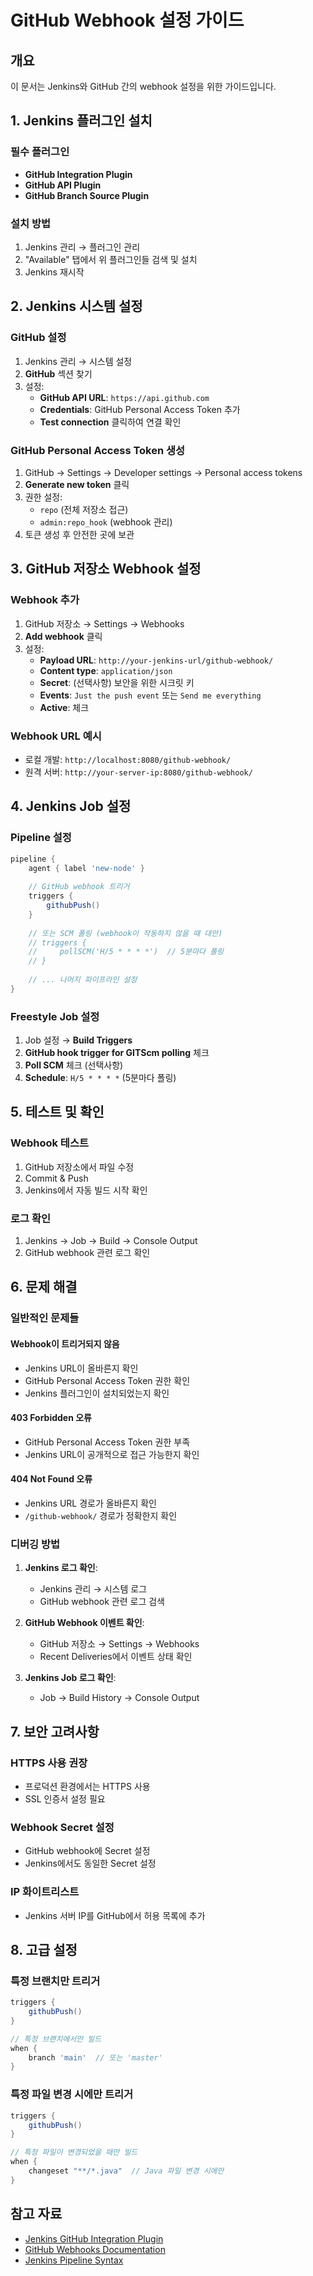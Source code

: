# GitHub Webhook 설정 가이드

## 개요
이 문서는 Jenkins와 GitHub 간의 webhook 설정을 위한 가이드입니다.

## 1. Jenkins 플러그인 설치

### 필수 플러그인
- **GitHub Integration Plugin**
- **GitHub API Plugin**
- **GitHub Branch Source Plugin**

### 설치 방법
1. Jenkins 관리 → 플러그인 관리
2. "Available" 탭에서 위 플러그인들 검색 및 설치
3. Jenkins 재시작

## 2. Jenkins 시스템 설정

### GitHub 설정
1. Jenkins 관리 → 시스템 설정
2. **GitHub** 섹션 찾기
3. 설정:
   - **GitHub API URL**: `https://api.github.com`
   - **Credentials**: GitHub Personal Access Token 추가
   - **Test connection** 클릭하여 연결 확인

### GitHub Personal Access Token 생성
1. GitHub → Settings → Developer settings → Personal access tokens
2. **Generate new token** 클릭
3. 권한 설정:
   - `repo` (전체 저장소 접근)
   - `admin:repo_hook` (webhook 관리)
4. 토큰 생성 후 안전한 곳에 보관

## 3. GitHub 저장소 Webhook 설정

### Webhook 추가
1. GitHub 저장소 → Settings → Webhooks
2. **Add webhook** 클릭
3. 설정:
   - **Payload URL**: `http://your-jenkins-url/github-webhook/`
   - **Content type**: `application/json`
   - **Secret**: (선택사항) 보안을 위한 시크릿 키
   - **Events**: `Just the push event` 또는 `Send me everything`
   - **Active**: 체크

### Webhook URL 예시
- 로컬 개발: `http://localhost:8080/github-webhook/`
- 원격 서버: `http://your-server-ip:8080/github-webhook/`

## 4. Jenkins Job 설정

### Pipeline 설정
```groovy
pipeline {
    agent { label 'new-node' }
    
    // GitHub webhook 트리거
    triggers {
        githubPush()
    }
    
    // 또는 SCM 폴링 (webhook이 작동하지 않을 때 대안)
    // triggers {
    //     pollSCM('H/5 * * * *')  // 5분마다 폴링
    // }
    
    // ... 나머지 파이프라인 설정
}
```

### Freestyle Job 설정
1. Job 설정 → **Build Triggers**
2. **GitHub hook trigger for GITScm polling** 체크
3. **Poll SCM** 체크 (선택사항)
4. **Schedule**: `H/5 * * * *` (5분마다 폴링)

## 5. 테스트 및 확인

### Webhook 테스트
1. GitHub 저장소에서 파일 수정
2. Commit & Push
3. Jenkins에서 자동 빌드 시작 확인

### 로그 확인
1. Jenkins → Job → Build → Console Output
2. GitHub webhook 관련 로그 확인

## 6. 문제 해결

### 일반적인 문제들

#### Webhook이 트리거되지 않음
- Jenkins URL이 올바른지 확인
- GitHub Personal Access Token 권한 확인
- Jenkins 플러그인이 설치되었는지 확인

#### 403 Forbidden 오류
- GitHub Personal Access Token 권한 부족
- Jenkins URL이 공개적으로 접근 가능한지 확인

#### 404 Not Found 오류
- Jenkins URL 경로가 올바른지 확인
- `/github-webhook/` 경로가 정확한지 확인

### 디버깅 방법
1. **Jenkins 로그 확인**:
   - Jenkins 관리 → 시스템 로그
   - GitHub webhook 관련 로그 검색

2. **GitHub Webhook 이벤트 확인**:
   - GitHub 저장소 → Settings → Webhooks
   - Recent Deliveries에서 이벤트 상태 확인

3. **Jenkins Job 로그 확인**:
   - Job → Build History → Console Output

## 7. 보안 고려사항

### HTTPS 사용 권장
- 프로덕션 환경에서는 HTTPS 사용
- SSL 인증서 설정 필요

### Webhook Secret 설정
- GitHub webhook에 Secret 설정
- Jenkins에서도 동일한 Secret 설정

### IP 화이트리스트
- Jenkins 서버 IP를 GitHub에서 허용 목록에 추가

## 8. 고급 설정

### 특정 브랜치만 트리거
```groovy
triggers {
    githubPush()
}

// 특정 브랜치에서만 빌드
when {
    branch 'main'  // 또는 'master'
}
```

### 특정 파일 변경 시에만 트리거
```groovy
triggers {
    githubPush()
}

// 특정 파일이 변경되었을 때만 빌드
when {
    changeset "**/*.java"  // Java 파일 변경 시에만
}
```

## 참고 자료
- [Jenkins GitHub Integration Plugin](https://plugins.jenkins.io/github/)
- [GitHub Webhooks Documentation](https://docs.github.com/en/developers/webhooks-and-events/webhooks)
- [Jenkins Pipeline Syntax](https://www.jenkins.io/doc/book/pipeline/syntax/) 